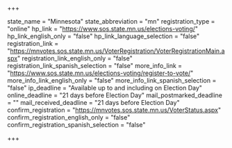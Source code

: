 +++

state_name = "Minnesota"
state_abbreviation = "mn"
registration_type = "online"
hp_link = "https://www.sos.state.mn.us/elections-voting/"
hp_link_english_only = "false"
hp_link_language_selection = "false"
registration_link = "https://mnvotes.sos.state.mn.us/VoterRegistration/VoterRegistrationMain.aspx"
registration_link_english_only = "false"
registration_link_spanish_selection = "false"
more_info_link = "https://www.sos.state.mn.us/elections-voting/register-to-vote/"
more_info_link_english_only = "false"
more_info_link_spanish_selection = "false"
ip_deadline = "Available up to and including on Election Day"
online_deadline = "21 days before Election Day"
mail_postmarked_deadline = ""
mail_received_deadline = "21 days before Election Day"
confirm_registration = "https://mnvotes.sos.state.mn.us/VoterStatus.aspx"
confirm_registration_english_only = "false"
confirm_registration_spanish_selection = "false"

+++